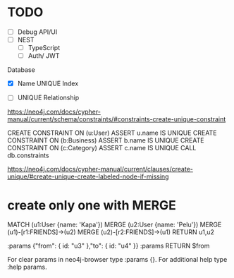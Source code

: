 # TODO

- [ ] Debug API/UI
- [ ] NEST
  - [ ] TypeScript
  - [ ] Auth/ JWT

Database

- [X] Name UNIQUE Index
- [ ] UNIQUE Relationship  


https://neo4j.com/docs/cypher-manual/current/schema/constraints/#constraints-create-unique-constraint

CREATE CONSTRAINT ON (u:User) ASSERT u.name IS UNIQUE
CREATE CONSTRAINT ON (b:Business) ASSERT b.name IS UNIQUE
CREATE CONSTRAINT ON (c:Category) ASSERT c.name IS UNIQUE
CALL db.constraints

https://neo4j.com/docs/cypher-manual/current/clauses/create-unique/#create-unique-create-labeled-node-if-missing

# create only one with MERGE
MATCH (u1:User {name: 'Kapa'})
MERGE (u2:User {name: 'Pelu'})
MERGE (u1)-[r1:FRIENDS]->(u2)
MERGE (u2)-[r2:FRIENDS]->(u1)
RETURN u1,u2

:params {"from": { id: "u3" },"to": { id: "u4" }}
:params
RETURN $from

For clear params in neo4j-browser type :params {}.
For additional help type :help params.
